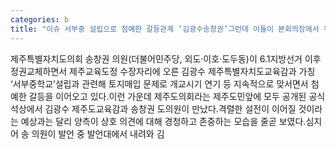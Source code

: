 ```yaml
---
categories: b
title: "이슈 서부중 설립으로 첨예한 갈등관계 ‘김광수송창권’그런데 이들이 본회의장에서 우레와 같은 박수를 받은 이유는"
---
```

제주특별자치도의회 송창권 의원(더불어민주당, 외도·이호·도두동)이 6.1지방선거 이후 정권교체하면서 제주교육도정 수장자리에 오른 김광수 제주특별자치도교육감과 가칭 ‘서부중학교’설립과 관련해 토지매입 문제로 개교시기 연기 등 지속적으로 맞서면서 첨예한 갈등을 이어오고 있다.이런 가운데 제주도의회라는 제주도민앞에 모두 공개된 공식석상에서 김광수 제주도교육감과 송창권 도의원이 만났다.격렬한 설전이 이어질 것이라는 예상과는 달리 양측이 상호 의견에 대해 경청하고 존중하는 모습을 줄곧 보였다.심지어 송 의원이 발언 중 발언대에서 내려와 김